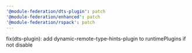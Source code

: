 ```yaml
---
'@module-federation/dts-plugin': patch
'@module-federation/enhanced': patch
'@module-federation/rspack': patch
---
```


fix(dts-plugin): add dynamic-remote-type-hints-plugin to runtimePlugins if not disable
